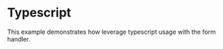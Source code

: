 # Typescript

This example demonstrates how leverage typescript usage with the form handler.

<CodeExample example="typescript"/>